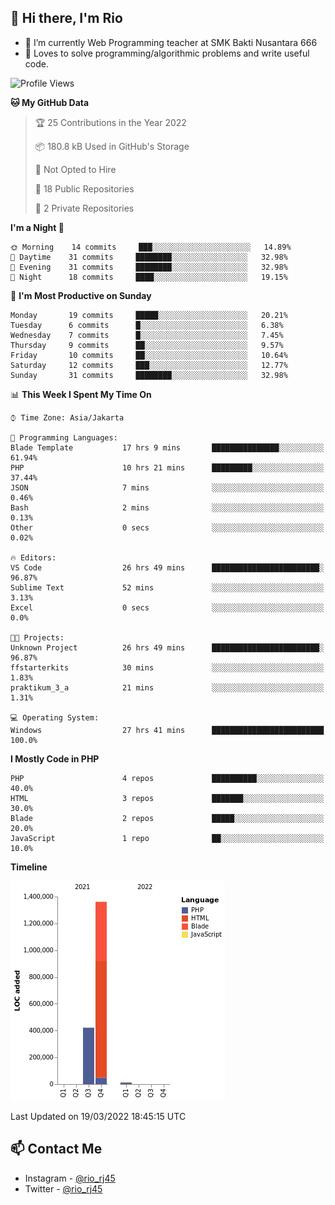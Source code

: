 ## 👋 Hi there, I'm Rio 

-  🔭 I’m currently Web Programming teacher at SMK Bakti Nusantara 666
-  💬 Loves to solve programming/algorithmic problems and write useful code.

<!--START_SECTION:waka-->
![Profile Views](http://img.shields.io/badge/Profile%20Views-7-blue)

**🐱 My GitHub Data** 

> 🏆 25 Contributions in the Year 2022
 > 
> 📦 180.8 kB Used in GitHub's Storage 
 > 
> 🚫 Not Opted to Hire
 > 
> 📜 18 Public Repositories 
 > 
> 🔑 2 Private Repositories  
 > 
**I'm a Night 🦉** 

```text
🌞 Morning    14 commits     ███░░░░░░░░░░░░░░░░░░░░░░   14.89% 
🌆 Daytime    31 commits     ████████░░░░░░░░░░░░░░░░░   32.98% 
🌃 Evening    31 commits     ████████░░░░░░░░░░░░░░░░░   32.98% 
🌙 Night      18 commits     ████░░░░░░░░░░░░░░░░░░░░░   19.15%

```
📅 **I'm Most Productive on Sunday** 

```text
Monday       19 commits     █████░░░░░░░░░░░░░░░░░░░░   20.21% 
Tuesday      6 commits      █░░░░░░░░░░░░░░░░░░░░░░░░   6.38% 
Wednesday    7 commits      █░░░░░░░░░░░░░░░░░░░░░░░░   7.45% 
Thursday     9 commits      ██░░░░░░░░░░░░░░░░░░░░░░░   9.57% 
Friday       10 commits     ██░░░░░░░░░░░░░░░░░░░░░░░   10.64% 
Saturday     12 commits     ███░░░░░░░░░░░░░░░░░░░░░░   12.77% 
Sunday       31 commits     ████████░░░░░░░░░░░░░░░░░   32.98%

```


📊 **This Week I Spent My Time On** 

```text
⌚︎ Time Zone: Asia/Jakarta

💬 Programming Languages: 
Blade Template           17 hrs 9 mins       ███████████████░░░░░░░░░░   61.94% 
PHP                      10 hrs 21 mins      █████████░░░░░░░░░░░░░░░░   37.44% 
JSON                     7 mins              ░░░░░░░░░░░░░░░░░░░░░░░░░   0.46% 
Bash                     2 mins              ░░░░░░░░░░░░░░░░░░░░░░░░░   0.13% 
Other                    0 secs              ░░░░░░░░░░░░░░░░░░░░░░░░░   0.02%

🔥 Editors: 
VS Code                  26 hrs 49 mins      ████████████████████████░   96.87% 
Sublime Text             52 mins             ░░░░░░░░░░░░░░░░░░░░░░░░░   3.13% 
Excel                    0 secs              ░░░░░░░░░░░░░░░░░░░░░░░░░   0.0%

🐱‍💻 Projects: 
Unknown Project          26 hrs 49 mins      ████████████████████████░   96.87% 
ffstarterkits            30 mins             ░░░░░░░░░░░░░░░░░░░░░░░░░   1.83% 
praktikum_3_a            21 mins             ░░░░░░░░░░░░░░░░░░░░░░░░░   1.31%

💻 Operating System: 
Windows                  27 hrs 41 mins      █████████████████████████   100.0%

```

**I Mostly Code in PHP** 

```text
PHP                      4 repos             ██████████░░░░░░░░░░░░░░░   40.0% 
HTML                     3 repos             ███████░░░░░░░░░░░░░░░░░░   30.0% 
Blade                    2 repos             █████░░░░░░░░░░░░░░░░░░░░   20.0% 
JavaScript               1 repo              ██░░░░░░░░░░░░░░░░░░░░░░░   10.0%

```


**Timeline**

![Chart not found](https://raw.githubusercontent.com/neushepa/neushepa/main/charts/bar_graph.png) 


 Last Updated on 19/03/2022 18:45:15 UTC
<!--END_SECTION:waka-->

## 📫 Contact Me
- Instagram - [@rio_rj45](https://www.instagram.com/rio_rj45/)
- Twitter - [@rio_rj45](https://twitter.com/rio_rj45)
